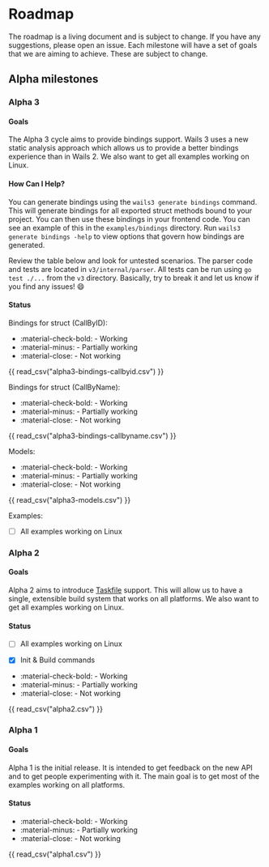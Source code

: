 # Roadmap

The roadmap is a living document and is subject to change. If you have any
suggestions, please open an issue. Each milestone will have a set of goals that
we are aiming to achieve. These are subject to change.

## Alpha milestones


### Alpha 3

#### Goals

The Alpha 3 cycle aims to provide bindings support. Wails 3 uses a new static analysis approach which allows us to provide 
a better bindings experience than in Wails 2. 
We also want to get all examples working on Linux.

#### How Can I Help?

You can generate bindings using the `wails3 generate bindings` command. This will generate bindings for all exported struct methods bound to your project.
You can then use these bindings in your frontend code. You can see an example of this in the `examples/bindings` directory.
Run `wails3 generate bindings -help` to view options that govern how bindings are generated.
 
Review the table below and look for untested scenarios. The parser code and tests are located in `v3/internal/parser`. All tests can be run using `go test ./...` from the `v3` directory.
Basically, try to break it and let us know if you find any issues! :smile:

#### Status

Bindings for struct (CallByID):

- :material-check-bold: - Working
- :material-minus: - Partially working
- :material-close: - Not working

{{ read_csv("alpha3-bindings-callbyid.csv") }}

Bindings for struct (CallByName):

- :material-check-bold: - Working
- :material-minus: - Partially working
- :material-close: - Not working

{{ read_csv("alpha3-bindings-callbyname.csv") }}

Models:

- :material-check-bold: - Working
- :material-minus: - Partially working
- :material-close: - Not working

{{ read_csv("alpha3-models.csv") }}


Examples:

- [ ] All examples working on Linux


### Alpha 2

#### Goals

Alpha 2 aims to introduce [Taskfile](https://taskfile.dev) support. This will
allow us to have a single, extensible build system that works on all platforms.
We also want to get all examples working on Linux.

#### Status

- [ ] All examples working on Linux
- [x] Init & Build commands


- :material-check-bold: - Working
- :material-minus: - Partially working
- :material-close: - Not working

{{ read_csv("alpha2.csv") }}

### Alpha 1

#### Goals

Alpha 1 is the initial release. It is intended to get feedback on the new API
and to get people experimenting with it. The main goal is to get most of the
examples working on all platforms.

#### Status

- :material-check-bold: - Working
- :material-minus: - Partially working
- :material-close: - Not working

{{ read_csv("alpha1.csv") }}
